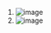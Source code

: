 1. ![image](https://github.com/Anastasia567874/lab_for_inf/assets/144477949/6476b269-ce11-4667-910a-6cfe60bfec02)
2. ![image](https://github.com/Anastasia567874/lab_for_inf/assets/144477949/9a715da5-f562-49f9-9d19-8eb5be635ad5)
